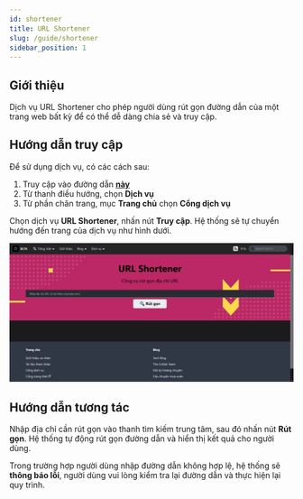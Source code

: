 ```yaml
---
id: shortener
title: URL Shortener
slug: /guide/shortener
sidebar_position: 1
---
```


## Giới thiệu

Dịch vụ URL Shortener cho phép người dùng rút gọn đường dẫn của một trang web bất kỳ để có thể dễ dàng chia sẻ và truy cập.

## Hướng dẫn truy cập

Để sử dụng dịch vụ, có các cách sau:

1. Truy cập vào đường dẫn [**này**](../../services)
2. Từ thanh điều hướng, chọn **Dịch vụ**
3. Từ phần chân trang, mục **Trang chủ** chọn **Cổng dịch vụ**

Chọn dịch vụ **URL Shortener**, nhấn nút **Truy cập**. Hệ thống sẽ tự chuyển hướng đến trang của dịch vụ như hình dưới.

![url](../../public/img/services/url.png)

## Hướng dẫn tương tác

Nhập địa chỉ cần rút gọn vào thanh tìm kiếm trung tâm, sau đó nhấn nút **Rút gọn**. Hệ thống tự động rút gọn đường dẫn và hiển thị kết quả cho người dùng.

Trong trường hợp người dùng nhập đường dẫn không hợp lệ, hệ thống sẽ **thông báo lỗi**, người dùng vui lòng kiểm tra lại đường dẫn và thực hiện lại quy trình.
